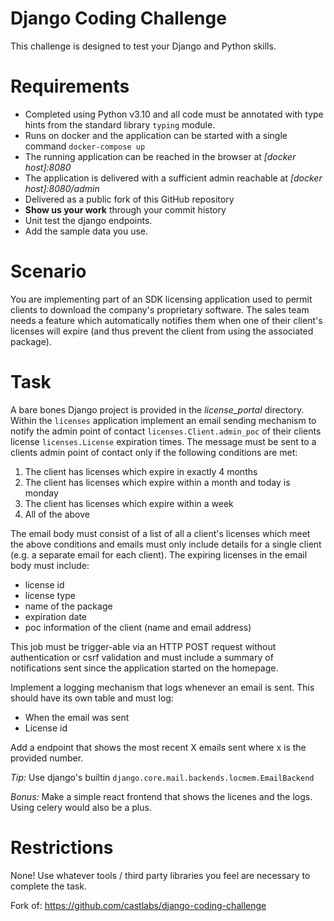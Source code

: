 Django Coding Challenge
=======================

This challenge is designed to test your Django and Python skills.

Requirements
============

- Completed using Python v3.10 and all code must be annotated with type hints from the standard library `typing` module.
- Runs on docker and the application can be started with a single command `docker-compose up`
- The running application can be reached in the browser at *[docker host]:8080*
- The application is delivered with a sufficient admin reachable at *[docker host]:8080/admin*
- Delivered as a public fork of this GitHub repository
- **Show us your work** through your commit history
- Unit test the django endpoints.
- Add the sample data you use.

Scenario
========

You are implementing part of an SDK licensing application used to permit clients to download the company's proprietary software. The sales team needs a feature which automatically notifies them when one of their client's licenses will expire (and thus prevent the client from using the associated package).

Task
====

A bare bones Django project is provided in the *license_portal* directory. Within the `licenses` application implement an email sending mechanism to notify the admin point of contact `licenses.Client.admin_poc` of their clients license `licenses.License` expiration times. The message must be sent to a clients admin point of contact only if the following conditions are met:

1) The client has licenses which expire in exactly 4 months
2) The client has licenses which expire within a month and today is monday
3) The client has licenses which expire within a week
4) All of the above

The email body must consist of a list of all a client's licenses which meet the above conditions and emails must only include details for a single client (e.g. a separate email for each client). The expiring licenses in the email body must include:

- license id
- license type
- name of the package
- expiration date
- poc information of the client (name and email address)

This job must be trigger-able via an HTTP POST request without authentication or csrf validation and must include a summary of notifications sent since the application started on the homepage.

Implement a logging mechanism that logs whenever an email is sent. This should have its own table and must log:
- When the email was sent
- License id

Add a endpoint that shows the most recent X emails sent where x is the provided number.



_Tip:_ Use django's builtin `django.core.mail.backends.locmem.EmailBackend`

_Bonus:_ Make a simple react frontend that shows the licenes and the logs. Using celery would also be a plus.

Restrictions
============

None! Use whatever tools / third party libraries you feel are necessary to complete the task.

Fork of: https://github.com/castlabs/django-coding-challenge
